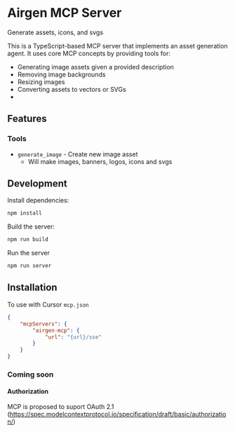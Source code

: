# Airgen MCP Server

Generate assets, icons, and svgs

This is a TypeScript-based MCP server that implements an asset generation agent. It uses core MCP concepts by providing tools for: 

- Generating image assets given a provided description
- Removing image backgrounds
- Resizing images
- Converting assets to vectors or SVGs
- 
## Features

### Tools
- `generate_image` - Create new image asset
  - Will make images, banners, logos, icons and svgs

## Development

Install dependencies:
```bash
npm install
```

Build the server:
```bash
npm run build
```

Run the server
```bash
npm run server
```

## Installation

To use with Cursor `mcp.json`

```json
{ 
    "mcpServers": {
        "airgen-mcp": {
            "url": "{url}/sse"
        }
    }
}
```

### Coming soon

#### Authorization

MCP is proposed to suport OAuth 2.1 (https://spec.modelcontextprotocol.io/specification/draft/basic/authorization/)
